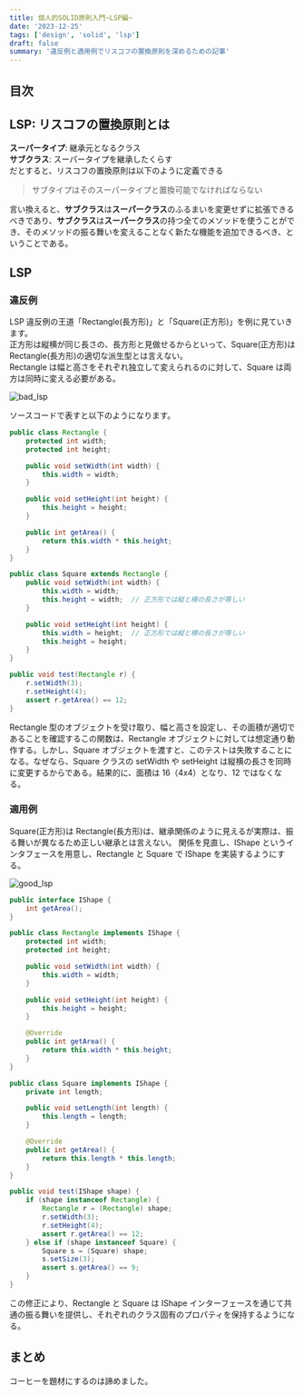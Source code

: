 ```yaml
---
title: 個人的SOLID原則入門~LSP編~
date: '2023-12-25'
tags: ['design', 'solid', 'lsp']
draft: false
summary: '違反例と適用例でリスコフの置換原則を深めるための記事'
---
```


## 目次

<TOCInline toc={props.toc} exclude="目次" toHeading={3} />

## LSP: リスコフの置換原則とは

**スーパータイプ**: 継承元となるクラス  
**サブクラス**: スーパータイプを継承したくらす  
だとすると、リスコフの置換原則は以下のように定義できる

> サブタイプはそのスーパータイプと置換可能でなければならない

言い換えると、**サブクラス**は**スーパークラス**のふるまいを変更せずに拡張できるべきであり、**サブクラス**は**スーパークラス**の持つ全てのメソッドを使うことができ、そのメソッドの振る舞いを変えることなく新たな機能を追加できるべき、ということである。

## LSP

### 違反例

LSP 違反例の王道「Rectangle(長方形)」と「Square(正方形)」を例に見ていきます。  
正方形は縦横が同じ長さの、長方形と見做せるからといって、Square(正方形)は Rectangle(長方形)の適切な派生型とは言えない。  
Rectangle は幅と高さをそれぞれ独立して変えられるのに対して、Square は両方は同時に変える必要がある。

![bad_lsp](/static/images/design/solid/liskov_substitution/bad_lsp.png)

ソースコードで表すと以下のようになります。

```java
public class Rectangle {
    protected int width;
    protected int height;

    public void setWidth(int width) {
        this.width = width;
    }

    public void setHeight(int height) {
        this.height = height;
    }

    public int getArea() {
        return this.width * this.height;
    }
}

public class Square extends Rectangle {
    public void setWidth(int width) {
        this.width = width;
        this.height = width;  // 正方形では縦と横の長さが等しい
    }

    public void setHeight(int height) {
        this.width = height;  // 正方形では縦と横の長さが等しい
        this.height = height;
    }
}
```

```java
public void test(Rectangle r) {
    r.setWidth(3);
    r.setHeight(4);
    assert r.getArea() == 12;
}
```

Rectangle 型のオブジェクトを受け取り、幅と高さを設定し、その面積が適切であることを確認するこの関数は、Rectangle オブジェクトに対しては想定通り動作する。しかし、Square オブジェクトを渡すと、このテストは失敗することになる。なぜなら、Square クラスの setWidth や setHeight は縦横の長さを同時に変更するからである。結果的に、面積は 16（4x4）となり、12 ではなくなる。

### 適用例

Square(正方形)は Rectangle(長方形)は、継承関係のように見えるが実際は、振る舞いが異なるため正しい継承とは言えない。
関係を見直し、IShape というインタフェースを用意し、Rectangle と Square で IShape を実装するようにする。

![good_lsp](/static/images/design/solid/liskov_substitution/good_lsp.png)

```java
public interface IShape {
    int getArea();
}

public class Rectangle implements IShape {
    protected int width;
    protected int height;

    public void setWidth(int width) {
        this.width = width;
    }

    public void setHeight(int height) {
        this.height = height;
    }

    @Override
    public int getArea() {
        return this.width * this.height;
    }
}

public class Square implements IShape {
    private int length;

    public void setLength(int length) {
        this.length = length;
    }

    @Override
    public int getArea() {
        return this.length * this.length;
    }
}
```

```java
public void test(IShape shape) {
    if (shape instanceof Rectangle) {
        Rectangle r = (Rectangle) shape;
        r.setWidth(3);
        r.setHeight(4);
        assert r.getArea() == 12;
    } else if (shape instanceof Square) {
        Square s = (Square) shape;
        s.setSize(3);
        assert s.getArea() == 9;
    }
}
```

この修正により、Rectangle と Square は IShape インターフェースを通じて共通の振る舞いを提供し、それぞれのクラス固有のプロパティを保持するようになる。

## まとめ

コーヒーを題材にするのは諦めました。
